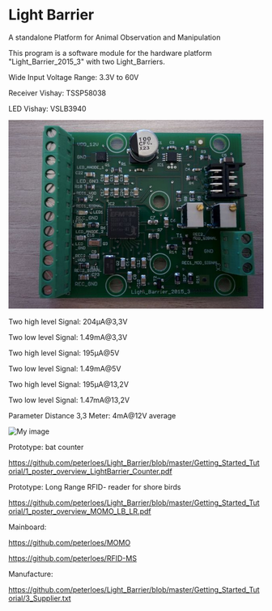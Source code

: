 ﻿# Light Barrier

A standalone Platform for Animal Observation and Manipulation 

This program is a software module for the hardware platform
"Light_Barrier_2015_3" with two Light_Barriers.

Wide Input Voltage Range: 3.3V to 60V

Receiver Vishay: TSSP58038

LED Vishay: VSLB3940

![My image](https://github.com/peterloes/Light_Barrier/blob/master/Getting_Started_Tutorial/2_Electronic_board.jpg)

Two high level Signal: 204µA@3,3V

Two low  level Signal: 1.49mA@3,3V

Two high level Signal: 195µA@5V

Two low  level Signal: 1.49mA@5V

Two high level Signal: 195µA@13,2V

Two low  level Signal: 1.47mA@13,2V

Parameter Distance 3,3 Meter: 4mA@12V average

![My image](https://github.com/peterloes/Light_Barrier/blob/master/Getting_Started_Tutorial/2_Mechanik_Sensor_1.JPG)

Prototype: bat counter

https://github.com/peterloes/Light_Barrier/blob/master/Getting_Started_Tutorial/1_poster_overview_LightBarrier_Counter.pdf

Prototype: Long Range RFID- reader for shore birds

https://github.com/peterloes/Light_Barrier/blob/master/Getting_Started_Tutorial/1_poster_overview_MOMO_LB_LR.pdf

Mainboard:

https://github.com/peterloes/MOMO

https://github.com/peterloes/RFID-MS

Manufacture:

https://github.com/peterloes/Light_Barrier/blob/master/Getting_Started_Tutorial/3_Supplier.txt
